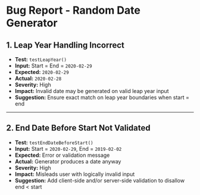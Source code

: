 # Bug Report - Random Date Generator

## 1. Leap Year Handling Incorrect

- **Test:** `testLeapYear()`
- **Input:** Start = End = `2020-02-29`
- **Expected:** `2020-02-29`
- **Actual:** `2020-02-28`
- **Severity:** High
- **Impact:** Invalid date may be generated on valid leap year input
- **Suggestion:** Ensure exact match on leap year boundaries when start = end

---

## 2. End Date Before Start Not Validated

- **Test:** `testEndDateBeforeStart()`
- **Input:** Start = `2020-02-29`, End = `2019-02-02`
- **Expected:** Error or validation message
- **Actual:** Generator produces a date anyway
- **Severity:** High
- **Impact:** Misleads user with logically invalid input
- **Suggestion:** Add client-side and/or server-side validation to disallow end < start

